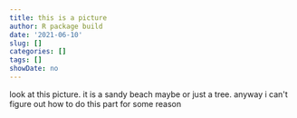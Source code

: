 ```yaml
---
title: this is a picture
author: R package build
date: '2021-06-10'
slug: []
categories: []
tags: []
showDate: no
---
```


look at this picture. it is a sandy beach maybe or just a tree. anyway i can't figure out how to do this part for some reason